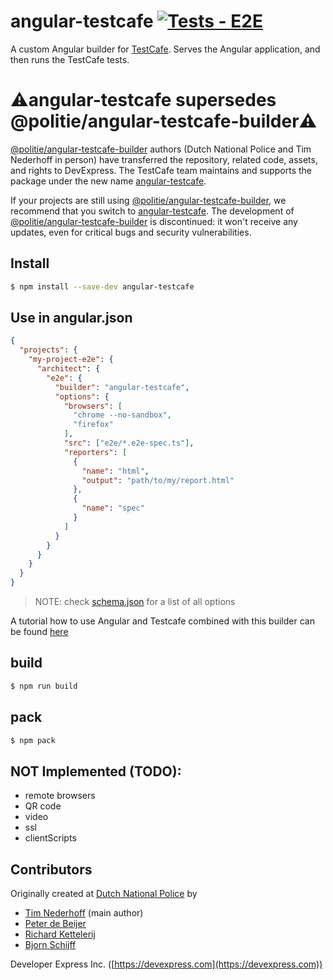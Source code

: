 # angular-testcafe [![Tests - E2E](https://github.com/DevExpress/angular-testcafe/actions/workflows/test-e2e.yml/badge.svg)](https://github.com/DevExpress/angular-testcafe/actions/workflows/test-e2e.yml)

A custom Angular builder for [TestCafe](http://devexpress.github.io/testcafe/).
Serves the Angular application, and then runs the TestCafe tests.

# ⚠️**angular-testcafe supersedes @politie/angular-testcafe-builder**⚠️
[@politie/angular-testcafe-builder](https://www.npmjs.com/package/@politie/angular-testcafe-builder) authors (Dutch National Police and Tim Nederhoff in person) have transferred the repository, related code, assets, and rights to DevExpress. The TestCafe team maintains and supports the package under the new name [angular-testcafe](https://www.npmjs.com/package/angular-testcafe). 

If your projects are still using [@politie/angular-testcafe-builder](https://www.npmjs.com/package/@politie/angular-testcafe-builder), we recommend that you switch to [angular-testcafe](https://www.npmjs.com/package/angular-testcafe). The development of [@politie/angular-testcafe-builder](https://www.npmjs.com/package/@politie/angular-testcafe-builder) is discontinued: it won't receive any updates, even for critical bugs and security vulnerabilities.

## Install
```bash
$ npm install --save-dev angular-testcafe
```

## Use in angular.json
```json
{
  "projects": {
    "my-project-e2e": {
      "architect": {
        "e2e": {
          "builder": "angular-testcafe",
          "options": {
            "browsers": [
              "chrome --no-sandbox",
              "firefox"
            ],
            "src": ["e2e/*.e2e-spec.ts"],
            "reporters": [
              {
                "name": "html",
                "output": "path/to/my/report.html"
              },
              {
                "name": "spec"
              }
            ]
          }
        }
      }
    }
  }
}
```
> NOTE: check [schema.json](src/testcafe/schema.json) for a list of all options

A tutorial how to use Angular and Testcafe combined with this builder can be found [here](https://medium.com/test-automation-pro/testcafe-tests-in-an-angular-project-e1d1ccc6e1cb)

## build
```bash
$ npm run build
```

## pack
```bash
$ npm pack
```

## NOT Implemented (TODO):
* remote browsers
* QR code
* video
* ssl
* clientScripts

## Contributors

Originally created at [Dutch National Police](https://www.politie.nl) by
* [Tim Nederhoff](https://github.com/timnederhoff) (main author)
* [Peter de Beijer](https://github.com/peterdebeijer)
* [Richard Kettelerij](https://github.com/rkettelerij)
* [Bjorn Schijff](https://github.com/bjeaurn)

Developer Express Inc. ([https://devexpress.com](https://devexpress.com))
